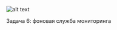 ![alt text](https://cs14.pikabu.ru/post_img/2021/12/20/9/1640012616124461541.jpg)


Задача 6: фоновая служба мониторинга

